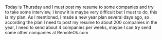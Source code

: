 Today is Thursday and I must post my resume to some companies and try to take some interview, I know it is maybe very difficult but I must to do, this is my plan. As I mentioned, I made a new year plan several days ago, so according the plan I need to post my resume to about 200 companies in the year, I need to send about 4 companies per weeks, maybe I can try send some other companies at RemoteOk.com
